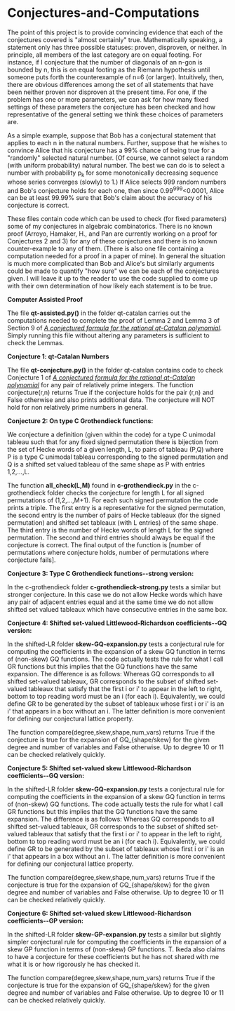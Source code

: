 # Conjectures-and-Computations

The point of this project is to provide convincing evidence that each of the conjectures covered is "almost certainly"
true.  Mathematically speaking, a statement only has three possible statuses: proven, disproven, or neither.  In principle, all members of the last category are on equal footing.  For instance, if I conjecture that the number of diagonals of an n-gon is bounded by n, this is on equal footing as the Riemann hypothesis until someone puts forth the 
counterexample of n=6 (or larger).  Intuitively, then, there are obvious differences among the set of all statements that have been neither proven nor disproven at the present time.   For one, if the problem has one or more parameters, we can ask for how many fixed settings of these parameters the conjecture has been checked and how representative of the general setting we think these choices of parameters are. 

As a simple example, suppose that Bob has a conjectural statement that applies to each n in the natural numbers.  Further,
suppose that he wishes to convince Alice that his conjecture has a 99% chance of being true for a "randomly" selected natural number. (Of course, we cannot select a random (with uniform probability) natural number. The best we can do is to select a number with probability p<sub>k</sub> for some monotonically decreasing sequence whose series converges (slowly) to 1.)   If Alice selects 999 random numbers and Bob's conjecture holds for each one, then since 0.99<sup>999</sup><0.0001, Alice can be at least 99.99% sure that Bob's claim about the accuracy of his conjecture is correct.

These files contain code which can be used to check (for fixed parameters) some of my conjectures in algebraic combinatorics. There is no known proof (Arroyo, Hamaker, H., and Pan are currently working on a proof for Conjectures 2 and 3) for any of these conjectures and there is no known counter-example to any of them.  (There is also one file containing a computation needed for a proof in a paper of mine).  In general the situation is much more complicated than Bob and Alice's but similarly arguments could be made to quantify "how sure" we can be each of the conjectures given.  I will leave it up to the reader to use the code supplied to come up with their own determination of how likely each statement is to be true.



<strong>Computer Assisted Proof</strong>

The file <strong>qt-assisted.py()</strong> in the folder qt-catalan carries out the computations needed to complete the proof of Lemma 2 and Lemma 3 of Section 9 of <a href="https://arxiv.org/pdf/2208.00577.pdf"><i>A conjectured formula for the rational qt-Catalan polynomial</i></a>.  Simply running this file without altering any parameters is sufficient to check the Lemmas.
  
 <strong>Conjecture 1: qt-Catalan Numbers</strong>

The file <strong>qt-conjecture.py()</strong> in the folder qt-catalan contains code to check Conjecture 1 of <a href="https://arxiv.org/pdf/2208.00577.pdf"><i>A conjectured formula for the rational qt-Catalan polynomial</i></a> for any pair of relatively prime integers.  The function conjecture(r,n) returns True if the conjecture holds for the pair (r,n) and False otherwise and also prints additional data.  The conjecture will NOT hold for non relatively prime numbers in general.
  
  
<strong>Conjecture 2: On type C Grothendieck functions:</strong>

We conjecture a definition (given within the code) for a type C unimodal tableau such that for any fixed signed permutation there is bijection from the set of Hecke words of a given length, L, to pairs of tableau (P,Q) where P is a type C unimodal tableau corresponding to the signed permutation and Q is a shifted set valued tableau of the same shape as P with entries 1,2,...,L. 

The function <strong>all_check(L,M)</strong> found in <strong>c-grothendieck.py</strong> in the c-grothendieck folder checks the conjecture for length L for  all signed permutations of (1,2,...,M+1). For each such signed permutation the code prints a triple.  The first entry is a representative for the signed permutation, the second entry is the number of pairs of Hecke tableaux (for the signed permutation) and shifted set tableaux (with L entries) of the same shape. The third entry is the number of Hecke words of  length L for the signed permutation.  The second and third entries should always be equal if the conjecture is correct.  The final output of the function is [number of permutations where conjecture holds, number of permutations where conjecture fails].

<strong>Conjecture 3: Type C Grothendieck functions--strong version:</strong>


In the c-grothendieck folder <strong>c-grothendieck-strong.py</strong> tests a similar but stronger conjecture.  In this case we do not allow Hecke words which have any pair of adjacent entries equal and at the same time we do not allow shifted set valued tableaux which have consecutive entries in the same box.

<strong>Conjecture 4: Shifted set-valued Littlewood-Richardson coefficients--GQ version:</strong>

In the shifted-LR folder <strong>skew-GQ-expansion.py</strong> tests a conjectural rule for computing the coefficients in the expansion of a skew GQ function in terms of (non-skew) GQ functions.
  The code actually tests the rule for what I call GR functions but this implies that the GQ functions have the same expansion. The difference is as follows:  Whereas GQ corresponds to all shifted set-valued tableaux, GR corresponds to the subset of shifted set-valued tableaux that satisfy that the first i or i' to appear in the left to right, bottom to top reading word must be an i (for each i).  Equivalently, we could define GR to be generated by the subset of tableaux whose first i or i' is an i' that appears in a box without an i.  The latter definition is more convenient for defining our conjectural lattice property.  

  The function compare(degree,skew,shape,num_vars) returns True if the conjecture is true for the expansion of GQ_{shape/skew} for the given degree and number of variables and False otherwise.  Up to degree 10 or 11 can be checked relatively quickly.

  <strong>Conjecture 5: Shifted set-valued skew Littlewood-Richardson coefficients--GQ version:</strong>

In the shifted-LR folder <strong>skew-GQ-expansion.py</strong> tests a conjectural rule for computing the coefficients in the expansion of a skew GQ function in terms of (non-skew) GQ functions.
  The code actually tests the rule for what I call GR functions but this implies that the GQ functions have the same expansion. The difference is as follows:  Whereas GQ corresponds to all shifted set-valued tableaux, GR corresponds to the subset of shifted set-valued tableaux that satisfy that the first i or i' to appear in the left to right, bottom to top reading word must be an i (for each i).  Equivalently, we could define GR to be generated by the subset of tableaux whose first i or i' is an i' that appears in a box without an i.  The latter definition is more convenient for defining our conjectural lattice property.  

  The function compare(degree,skew,shape,num_vars) returns True if the conjecture is true for the expansion of GQ_{shape/skew} for the given degree and number of variables and False otherwise.  Up to degree 10 or 11 can be checked relatively quickly.

<strong>Conjecture 6: Shifted set-valued skew Littlewood-Richardson coefficients--GP version:</strong>

In the shifted-LR folder <strong>skew-GP-expansion.py</strong> tests a similar but slightly simpler conjectural rule for computing the coefficients in the expansion of a skew GP function in terms of (non-skew) GP functions.
 T. Ikeda also claims to have a conjecture for these coefficients but he has not shared with me what it is or how rigorously he has checked it.

  The function compare(degree,skew,shape,num_vars) returns True if the conjecture is true for the expansion of GQ_{shape/skew} for the given degree and number of variables and False otherwise.  Up to degree 10 or 11 can be checked relatively quickly.